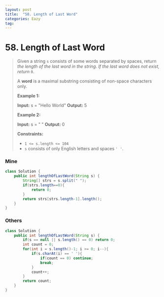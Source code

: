 ```yaml
---
layout: post
title:  "58. Length of Last Word"
categories: Eazy
tag: 
---
```


# 58. Length of Last Word

>Given a string `s` consists of some words separated by spaces, return _the length of the last word in the string. If the last word does not exist, return_ `0`.
>
>A **word** is a maximal substring consisting of non-space characters only.
>
>**Example 1:**
>
>**Input:** s = "Hello World"
>**Output:** 5
>
>**Example 2:**
>
>**Input:** s = " "
>**Output:** 0
>
>**Constraints:**
>
>*   `1 <= s.length <= 104`
>*   `s` consists of only English letters and spaces `' '`.

 ### Mine

~~~java
class Solution {
    public int lengthOfLastWord(String s) {
        String[] strs = s.split(" ");
        if(strs.length==0){
            return 0;
        }
        return strs[strs.length-1].length();
    }
}
~~~



### Others

~~~java
class Solution {
    public int lengthOfLastWord(String s) {
        if(s == null || s.length() == 0) return 0;
        int count = 0;
        for(int i = s.length()-1; i >= 0; i--){
            if(s.charAt(i) == ' '){
                if(count == 0) continue;
                break;
            }
            count++;
        }
        return count;        
    }
}
~~~

